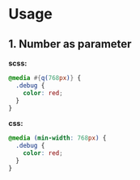 # Usage

## 1. Number as parameter

**scss:**

```scss
@media #{q(768px)} {
  .debug {
    color: red;
  }
}
```

**css:**

```css
@media (min-width: 768px) {
  .debug {
    color: red;
  }
}
```
